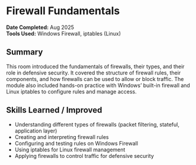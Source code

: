 # Firewall Fundamentals

**Date Completed:** Aug 2025   
**Tools Used:** Windows Firewall, iptables (Linux)  

## Summary
This room introduced the fundamentals of firewalls, their types, and their role in defensive security. It covered the structure of firewall rules, their components, and how firewalls can be used to allow or block traffic. The module also included hands-on practice with Windows’ built-in firewall and Linux iptables to configure rules and manage access.

## Skills Learned / Improved
- Understanding different types of firewalls (packet filtering, stateful, application layer)  
- Creating and interpreting firewall rules  
- Configuring and testing rules on Windows Firewall  
- Using iptables for Linux firewall management  
- Applying firewalls to control traffic for defensive security
